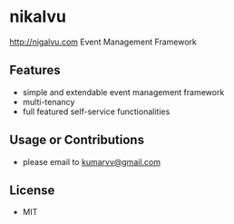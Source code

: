 # nikalvu
http://nigalvu.com
Event Management Framework

## Features 
- simple and extendable event management framework 
- multi-tenancy 
- full featured self-service functionalities

## Usage or Contributions
- please email to kumarvv@gmail.com

## License 
- MIT 
